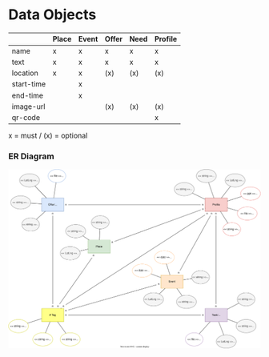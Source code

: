 # Data Objects

|                | Place       | Event    | Offer    | Need     | Profile  |
| ---------------| ----------- |----------|----------|----------|----------|
| name        | x           | x        | x        | x        | x        |
| text        | x           | x        | x        | x        | x        |
| location    | x           | x        |(x)       |(x)       |(x)       |
| start-time  |             | x        |          |          |          |
| end-time    |             | x        |          |          |          |
| image-url   |             |          |(x)       |(x)       |(x)       |
| qr-code     |             |          |          |          | x        |

x = must / (x) = optional
### ER Diagram

![](/img/map-ER.svg)